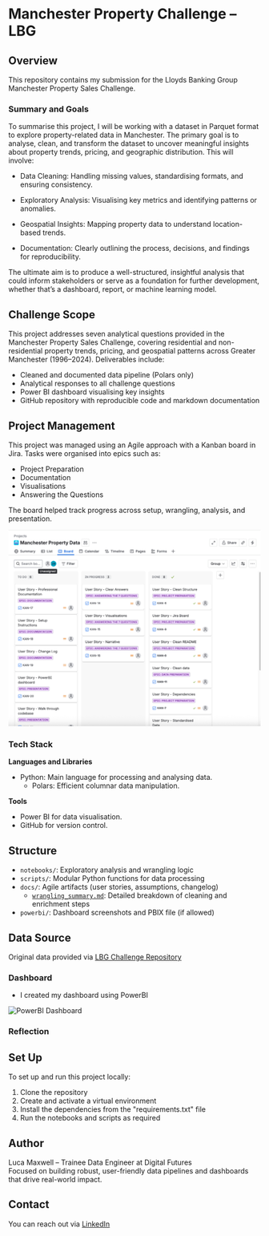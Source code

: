 # Manchester Property Challenge – LBG

## Overview

This repository contains my submission for the Lloyds Banking Group Manchester Property Sales Challenge.

### Summary and Goals

To summarise this project, I will be working with a dataset in Parquet format to explore property-related data in Manchester. The primary goal is to analyse, clean, and transform the dataset to uncover meaningful insights about property trends, pricing, and geographic distribution. This will involve:

- Data Cleaning: Handling missing values, standardising formats, and ensuring consistency.

- Exploratory Analysis: Visualising key metrics and identifying patterns or anomalies.

- Geospatial Insights: Mapping property data to understand location-based trends.

- Documentation: Clearly outlining the process, decisions, and findings for reproducibility.

The ultimate aim is to produce a well-structured, insightful analysis that could inform stakeholders or serve as a foundation for further development, whether that’s a dashboard, report, or machine learning model.

## Challenge Scope

This project addresses seven analytical questions provided in the Manchester Property Sales Challenge, covering residential and non-residential property trends, pricing, and geospatial patterns across Greater Manchester (1996–2024). Deliverables include:

- Cleaned and documented data pipeline (Polars only)
- Analytical responses to all challenge questions
- Power BI dashboard visualising key insights
- GitHub repository with reproducible code and markdown documentation

## Project Management

This project was managed using an Agile approach with a Kanban board in Jira. Tasks were organised into epics such as:

- Project Preparation  
- Documentation  
- Visualisations  
- Answering the Questions

The board helped track progress across setup, wrangling, analysis, and presentation.

![Kanban Board Screenshot](../static/kanban.png)

### Tech Stack

**Languages and Libraries**

- Python: Main language for processing and analysing data.
  - Polars: Efficient columnar data manipulation.

**Tools**

- Power BI for data visualisation.
- GitHub for version control.

## Structure

- `notebooks/`: Exploratory analysis and wrangling logic
- `scripts/`: Modular Python functions for data processing
- `docs/`: Agile artifacts (user stories, assumptions, changelog)
  - [`wrangling_summary.md`](wrangling_summary.md): Detailed breakdown of cleaning and enrichment steps
- `powerbi/`: Dashboard screenshots and PBIX file (if allowed)

## Data Source

Original data provided via [LBG Challenge Repository](https://github.com/MaxwellB13/manchester_property_sales/tree/master)

### Dashboard

- I created my dashboard using PowerBI

![PowerBI Dashboard]("../static/dashboard_preview.png")
### Reflection

## Set Up

To set up and run this project locally:

1. Clone the repository
2. Create and activate a virtual environment
3. Install the dependencies from the "requirements.txt" file
4. Run the notebooks and scripts as required

## Author

Luca Maxwell – Trainee Data Engineer at Digital Futures  
Focused on building robust, user-friendly data pipelines and dashboards that drive real-world impact.

## Contact

You can reach out via [LinkedIn](https://www.linkedin.com/in/luca-maxwell-dev/)
